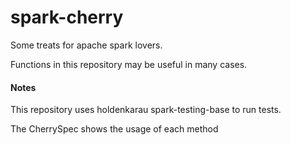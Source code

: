 # spark-cherry
Some treats for apache spark lovers.

Functions in this repository may be useful in many cases.

#### Notes
This repository uses holdenkarau spark-testing-base to run tests.

The CherrySpec shows the usage of each method
